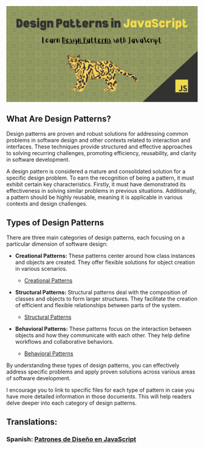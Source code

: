 ![header](/header-image.png)

## What Are Design Patterns?

Design patterns are proven and robust solutions for addressing common problems in software design and other contexts related to interaction and interfaces. These techniques provide structured and effective approaches to solving recurring challenges, promoting efficiency, reusability, and clarity in software development.

A design pattern is considered a mature and consolidated solution for a specific design problem. To earn the recognition of being a pattern, it must exhibit certain key characteristics. Firstly, it must have demonstrated its effectiveness in solving similar problems in previous situations. Additionally, a pattern should be highly reusable, meaning it is applicable in various contexts and design challenges.

## Types of Design Patterns

There are three main categories of design patterns, each focusing on a particular dimension of software design:

- **Creational Patterns:** These patterns center around how class instances and objects are created. They offer flexible solutions for object creation in various scenarios.

  - [Creational Patterns](/patterns/creational/creational.md)

- **Structural Patterns:** Structural patterns deal with the composition of classes and objects to form larger structures. They facilitate the creation of efficient and flexible relationships between parts of the system.

  - [Structural Patterns](/patterns/structural/structural.md)

- **Behavioral Patterns:** These patterns focus on the interaction between objects and how they communicate with each other. They help define workflows and collaborative behaviors.

  - [Behavioral Patterns](/patterns/behavioral/behavioral.md)

By understanding these types of design patterns, you can effectively address specific problems and apply proven solutions across various areas of software development.

I encourage you to link to specific files for each type of pattern in case you have more detailed information in those documents. This will help readers delve deeper into each category of design patterns.

## Translations:

### Spanish: [Patrones de Diseño en JavaScript](./ES)
